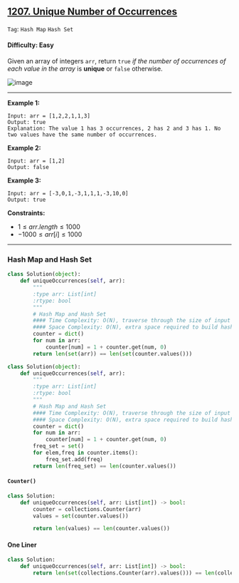 ## [1207. Unique Number of Occurrences](https://leetcode.com/problems/unique-number-of-occurrences)

```Tag```: ```Hash Map``` ```Hash Set```

#### Difficulty: Easy

Given an array of integers ```arr```, return ```true``` _if the number of occurrences of each value in the array_ is __unique__ or ```false``` otherwise.

![image](https://github.com/quananhle/Python/assets/35042430/25ff1614-a4d5-4287-a351-dbb203ecad13)

---

__Example 1:__

```
Input: arr = [1,2,2,1,1,3]
Output: true
Explanation: The value 1 has 3 occurrences, 2 has 2 and 3 has 1. No two values have the same number of occurrences.
```

__Example 2:__

```
Input: arr = [1,2]
Output: false
```

__Example 3:__

```
Input: arr = [-3,0,1,-3,1,1,1,-3,10,0]
Output: true
```

__Constraints:__

- $1 \le arr.length \le 1000$
- $-1000 \le arr[i] \le 1000$

---

### Hash Map and Hash Set

```Python
class Solution(object):
    def uniqueOccurrences(self, arr):
        """
        :type arr: List[int]
        :rtype: bool
        """
        # Hash Map and Hash Set
        #### Time Complexity: O(N), traverse through the size of input arr
        #### Space Complexity: O(N), extra space required to build hash map
        counter = dict()
        for num in arr:
            counter[num] = 1 + counter.get(num, 0)
        return len(set(arr)) == len(set(counter.values()))
```

```Python
class Solution(object):
    def uniqueOccurrences(self, arr):
        """
        :type arr: List[int]
        :rtype: bool
        """
        # Hash Map and Hash Set
        #### Time Complexity: O(N), traverse through the size of input arr
        #### Space Complexity: O(N), extra space required to build hash map
        counter = dict()
        for num in arr:
            counter[num] = 1 + counter.get(num, 0)
        freq_set = set()
        for elem,freq in counter.items():
            freq_set.add(freq)
        return len(freq_set) == len(counter.values())
```

#### ```Counter()```

```Python
class Solution:
    def uniqueOccurrences(self, arr: List[int]) -> bool:
        counter = collections.Counter(arr)
        values = set(counter.values())

        return len(values) == len(counter.values())
```

#### One Liner

```Python
class Solution:
    def uniqueOccurrences(self, arr: List[int]) -> bool:
        return len(set(collections.Counter(arr).values())) == len(collections.Counter(arr).values())
```
